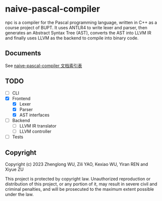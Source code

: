 # naive-pascal-compiler

npc is a compiler for the Pascal programming language, written in C++ as a course project of BUPT. It uses ANTLR4 to write lexer and parser, then generates an Abstract Syntax Tree (AST), converts the AST into LLVM IR and finally uses LLVM as the backend to compile into binary code.

## Documents

See [naive-pascal-compiler 文档索引表](./docs/README.md)

## TODO

- [ ] CLI
- [x] Frontend
    - [x] Lexer
    - [x] Parser
    - [x] AST interfaces
- [ ] Backend
    - [ ] LLVM IR translator
    - [ ] LLVM controller
- [ ] Tests

## Copyright

Copyright (c) 2023 Zhenglong WU, Zili YAO, Kexiao WU, Yiran REN and Xiyue ZU

This project is protected by copyright law. Unauthorized reproduction or distribution of this project, or any portion of it, may result in severe civil and criminal penalties, and will be prosecuted to the maximum extent possible under the law.
